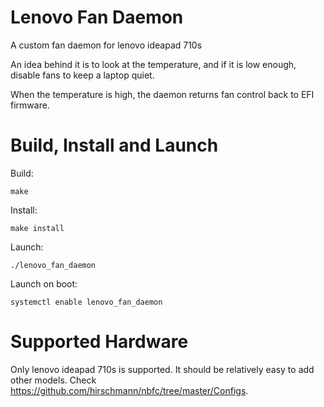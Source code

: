 # Lenovo Fan Daemon
A custom fan daemon for lenovo ideapad 710s

An idea behind it is to look at the temperature, and if it is low enough, disable fans to keep a laptop quiet.

When the temperature is high, the daemon returns fan control back to EFI firmware.

# Build, Install and Launch

Build:

    make

Install:
    
    make install

Launch:

    ./lenovo_fan_daemon

Launch on boot:

    systemctl enable lenovo_fan_daemon

# Supported Hardware

Only lenovo ideapad 710s is supported. It should be relatively easy to add other models. Check https://github.com/hirschmann/nbfc/tree/master/Configs.
